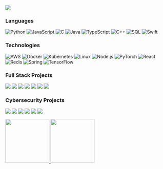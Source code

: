 [![](https://raw.githubusercontent.com/TanguyPalmie/TanguyPalmie/master/profile.gif)](https://www.TanguyPalmie.com/)<!-- If you want the template for my gif, email me! -->

### Languages

![Python](https://img.shields.io/badge/-Python-000?&logo=Python)
![JavaScript](https://img.shields.io/badge/-JavaScript-000?&logo=JavaScript)
![C](https://img.shields.io/badge/-C-000?&logo=C)
![Java](https://img.shields.io/badge/-Java-000?&logo=Java&logoColor=007396)
![TypeScript](https://img.shields.io/badge/-TypeScript-000?&logo=TypeScript)
![C++](https://img.shields.io/badge/-C++-000?&logo=c%2b%2b&logoColor=00599C)
![SQL](https://img.shields.io/badge/-SQL-000?&logo=MySQL)
![Swift](https://img.shields.io/badge/-Swift-000?&logo=Swift)

### Technologies

![AWS](https://img.shields.io/badge/-AWS-000?&logo=Amazon-AWS&logoColor=F90)
![Docker](https://img.shields.io/badge/-Docker-000?&logo=Docker)
![Kubernetes](https://img.shields.io/badge/-Kubernetes-000?&logo=Kubernetes)
![Linux](https://img.shields.io/badge/-Linux-000?&logo=Linux)
![Node.js](https://img.shields.io/badge/-Node.js-000?&logo=node.js)
![PyTorch](https://img.shields.io/badge/-PyTorch-000?&logo=PyTorch)
![React](https://img.shields.io/badge/-React-000?&logo=React)
![Redis](https://img.shields.io/badge/-Redis-000?&logo=Redis)
![Spring](https://img.shields.io/badge/-Spring-000?&logo=Spring)
![TensorFlow](https://img.shields.io/badge/-TensorFlow-000?&logo=TensorFlow)

### Full Stack Projects

[![](https://img.shields.io/badge/-🧬%20My%20Website-000)](https://github.com/XDemonBloodX/v2)
[![](https://img.shields.io/badge/-🦠%20COVID‑19%20Dashboard-000)](https://github.com/TanguyPalmie/COVID-19-Dashboard)
[![](https://img.shields.io/badge/-📝%20Summarizer-000)](https://github.com/TanguyPalmie/Summarizer)
[![](https://img.shields.io/badge/-🔬%20Overwatch-000)](https://github.com/TanguyPalmie/overwatch)
[![](https://img.shields.io/badge/-🛰%20KubeSat-000)](https://github.com/TanguyPalmie/kubesat)
[![](https://img.shields.io/badge/-🔊%20Voice%20Poker-000)](https://github.com/TanguyPalmie/Poker)
[![](https://img.shields.io/badge/-🗺%20PokémonGo%20Map-000)](https://github.com/TanguyPalmie/PokemonGo-Map)

### Cybersecurity Projects

[![](https://img.shields.io/badge/-🩸%20Heartbleed-000)](https://github.com/TanguyPalmie/Heartbleed)
[![](https://img.shields.io/badge/-🌊%20SYN%20Flood-000)](https://github.com/TanguyPalmie/SYN-Flood)
[![](https://img.shields.io/badge/-🗂%20Packet%20Sniffing%20%26%20Spoofing-000)](https://github.com/TanguyPalmie/Packet-Sniffing-and-Spoofing)
[![](https://img.shields.io/badge/-💉%20SQL%20Injection-000)](https://github.com/TanguyPalmie/SQL-Injection)
[![](https://img.shields.io/badge/-🛡%20Spectre%20%26%20Meltdown-000)](https://github.com/TanguyPalmie/Meltdown-Spectre)
[![](https://img.shields.io/badge/-🌐%20Network%20Tools-000)](https://github.com/TanguyPalmie/Network-Tools)

<a href="https://github.com/TanguyPalmie"><img height="137px" src="https://github-readme-stats.vercel.app/api?username=TanguyPalmie&hide_title=true&hide_border=true&show_icons=true&include_all_commits=true&count_private=true&line_height=21&text_color=000&icon_color=000&bg_color=0,ea6161,ffc64d,fffc4d,52fa5a&theme=graywhite" />
  </a>
<a href="https://github.com/TanguyPalmie/"><img height="137px" src="https://github-readme-stats.vercel.app/api/top-langs/?username=TanguyPalmie&hide=html&hide_title=true&hide_border=true&layout=compact&langs_count=6&text_color=000&icon_color=fff&bg_color=0,52fa5a,4dfcff,c64dff&theme=graywhite"/></a>
